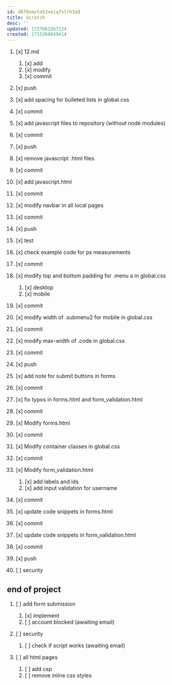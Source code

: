```yaml
---
id: d878xmztn53xejq7slrh3a9
title: Scratch
desc: ''
updated: 1727061567124
created: 1715268049414
---
```


1. [x] 12.md
    1. [x] add
    1. [x] modify
    1. [x] commit
1. [x] push
1. [x] add spacing for bulleted lists in global.css
1. [x] commit
1. [x] add javascript files to repository (without node modules)
1. [x] commit
1. [x] push
1. [x] remove javascript .html files
1. [x] commit
1. [x] add javascript.html
1. [x] commit
1. [x] modify navbar in all local pages
1. [x] commit
1. [x] push
1. [x] test
1. [x] check example code for px measurements
1. [x] commit
1. [x] modify top and bottom padding for .menu a in global.css
    1. [x] desktop
    1. [x] mobile
1. [x] commit
1. [x] modify width of .submenu2 for mobile in global.css
1. [x] commit
1. [x] modify max-width of .code in global.css
1. [x] commit
1. [x] push
1. [x] add note for submit buttons in forms
1. [x] commit
1. [x] fix typos in forms.html and form_validation.html
1. [x] commit
1. [x] Modify forms.html
1. [x] commit
1. [x] Modify container classes in global.css
1. [x] commit
1. [x] Modify form_validation.html
    1. [x] add labels and ids
    1. [x] add input validation for username
1. [x] commit
1. [x] update code snippets in forms.html
1. [x] commit
1. [x] update code snippets in form_validation.html
1. [x] commit
1. [x] push

1. [ ] security

## end of project

1. [ ] add form submission
    1. [x] implement
    1. [ ] account blocked (awaiting email)

1. [ ] security
    1. [ ] check if script works (awaiting email)

1. [ ] all html pages
    1. [ ] add csp
    1. [ ] remove inline css styles